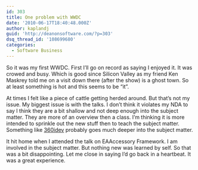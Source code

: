 ```yaml
---
id: 303
title: One problem with WWDC
date: '2010-06-17T18:40:48.000Z'
author: kaplandj
guid: 'http://deanonsoftware.com/?p=303'
dsq_thread_id: '108699680'
categories:
  - Software Business
---
```

So it was my first WWDC. First I’ll go on record as saying I enjoyed it. It was crowed and busy. Which is good since Silicon Valley as my friend Ken Maskrey told me on a visit down there (after the show) is a ghost town. So at least something is hot and this seems to be “it”.

At times I felt like a piece of cattle getting herded around. But that’s not my issue. My biggest issue is with the talks. I don’t think it violates my NDA to say I think they are a bit shallow and not deep enough into the subject matter. They are more of an overview then a class. I’m thinking it is more intended to sprinkle out the new stuff then to teach the subject matter. Something like [360idev](http://www.360idev.com/) probably goes much deeper into the subject matter.

It hit home when I attended the talk on EAAccessory Framework. I am involved in the subject matter. But nothing new was learned by self. So that was a bit disappointing. Let me close in saying I’d go back in a heartbeat. It was a great experience.
